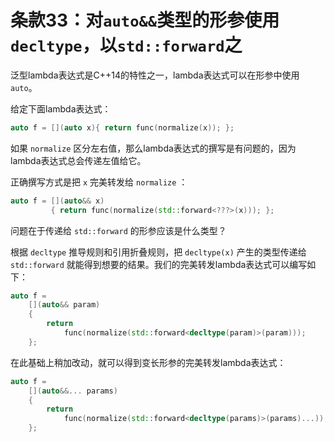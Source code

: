 # 条款33：对`auto&&`类型的形参使用`decltype`，以`std::forward`之

泛型lambda表达式是C++14的特性之一，lambda表达式可以在形参中使用 `auto`。

给定下面lambda表达式：

```cpp
auto f = [](auto x){ return func(normalize(x)); };
```

如果 `normalize` 区分左右值，那么lambda表达式的撰写是有问题的，因为lambda表达式总会传递左值给它。

正确撰写方式是把 `x` 完美转发给 `normalize` ：

```cpp
auto f = [](auto&& x) 
         { return func(normalize(std::forward<???>(x))); }; 
```

问题在于传递给 `std::forward` 的形参应该是什么类型？

根据 `decltype` 推导规则和引用折叠规则，把 `decltype(x)` 产生的类型传递给 `std::forward` 就能得到想要的结果。我们的完美转发lambda表达式可以编写如下：

```cpp
auto f = 
    [](auto&& param)
    {
        return
            func(normalize(std::forward<decltype(param)>(param)));
    };
```

在此基础上稍加改动，就可以得到变长形参的完美转发lambda表达式：

```cpp
auto f = 
    [](auto&&... params)
    {
        return
            func(normalize(std::forward<decltype(params)>(params)...));
    };
```